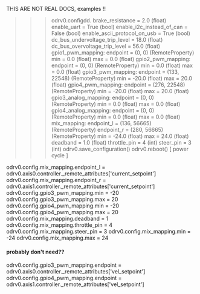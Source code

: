 THIS ARE NOT REAL DOCS, examples !!


>>> odrv0.configdd.
brake_resistance = 2.0 (float)
enable_uart = True (bool)
enable_i2c_instead_of_can = False (bool)
enable_ascii_protocol_on_usb = True (bool)
dc_bus_undervoltage_trip_level = 18.0 (float)
dc_bus_overvoltage_trip_level = 56.0 (float)
gpio1_pwm_mapping:
  endpoint = (0, 0) (RemoteProperty)
  min = 0.0 (float)
  max = 0.0 (float)
gpio2_pwm_mapping:
  endpoint = (0, 0) (RemoteProperty)
  min = 0.0 (float)
  max = 0.0 (float)
gpio3_pwm_mapping:
  endpoint = (133, 22548) (RemoteProperty)
  min = -20.0 (float)
  max = 20.0 (float)
gpio4_pwm_mapping:
  endpoint = (276, 22548) (RemoteProperty)
  min = -20.0 (float)
  max = 20.0 (float)
gpio3_analog_mapping:
  endpoint = (0, 0) (RemoteProperty)
  min = 0.0 (float)
  max = 0.0 (float)
gpio4_analog_mapping:
  endpoint = (0, 0) (RemoteProperty)
  min = 0.0 (float)
  max = 0.0 (float)
mix_mapping:
  endpoint_l = (136, 56665) (RemoteProperty)
  endpoint_r = (280, 56665) (RemoteProperty)
  min = -24.0 (float)
  max = 24.0 (float)
  deadband = 1.0 (float)
  throttle_pin = 4 (int)
  steer_pin = 3 (int)
>>> odrv0.save_configuration()
>>> odrv0.reboot()
 [ power cycle ]


odrv0.config.mix_mapping.endpoint_l = odrv0.axis0.controller._remote_attributes['current_setpoint']
odrv0.config.mix_mapping.endpoint_r = odrv0.axis1.controller._remote_attributes['current_setpoint']
odrv0.config.gpio3_pwm_mapping.min = -20
odrv0.config.gpio3_pwm_mapping.max = 20
odrv0.config.gpio4_pwm_mapping.min = -20
odrv0.config.gpio4_pwm_mapping.max = 20
odrv0.config.mix_mapping.deadband = 1
odrv0.config.mix_mapping.throttle_pin = 4
odrv0.config.mix_mapping.steer_pin = 3
odrv0.config.mix_mapping.min = -24
odrv0.config.mix_mapping.max = 24

#### probably don't need??
odrv0.config.gpio3_pwm_mapping.endpoint = odrv0.axis0.controller._remote_attributes['vel_setpoint']
odrv0.config.gpio4_pwm_mapping.endpoint = odrv0.axis1.controller._remote_attributes['vel_setpoint']


